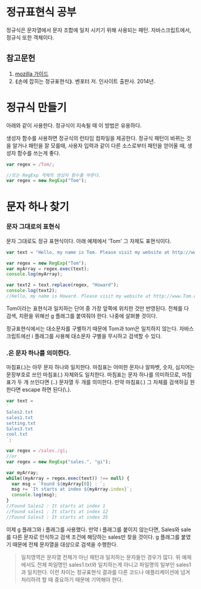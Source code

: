# 정규표현식 공부

정규식은 문자열에서 문자 조합에 일치 시키기 위해 사용되는 패턴. 자바스크립트에서, 정규식 또한 객체이다.

## 참고문헌

1. [mozilla 가이드](https://developer.mozilla.org/ko/docs/Web/JavaScript/Guide/%EC%A0%95%EA%B7%9C%EC%8B%9D)
2. ⟪손에 잡히는 정규표현식⟫. 벤포터 저. 인사이트 출판사. 2014년.

# 정규식 만들기

아래와 같이 사용한다. 정규식이 지속될 때 이 방법은 유용하다.

생성자 함수를 사용하면 정규식의 런타임 컴파일을 제공한다. 정규식 패턴이 바뀌는 것을 알거나 패턴을 잘 모를때, 사용자 입력과 같이 다른 소스로부터 패턴을 얻어올 때, 생성자 함수를 쓰는게 좋다.

```javascript
var regex = /Tom/;

//또는 RegExp 객체의 생성자 함수를 부른다.
var regex = new RegExp("Tom");
```

# 문자 하나 찾기

### 문자 그대로의 표현식
문자 그대로도 정규 표현식이다. 아래 예제에서 'Tom' 그 자체도 표현식이다.
```javascript
var text = "Hello, my name is Tom. Please visit my website at http://www.Tom.com";

var regex = new RegExp("Tom");
var myArray = regex.exec(text);
console.log(myArray);

var text2 = text.replace(regex, "Howard");
console.log(text2);
//Hello, my name is Howard. Please visit my website at http://www.Tom.com
```

Tom이라는 표현식과 일치하는 단어 중 가장 앞쪽에 위치한 것만 반영된다. 전체를 다 검색, 치환을 위해선 g 플래그를 붙여줘야 한다. 나중에 살펴볼 것이다.

정규표현식에서는 대소문자를 구별하기 때문에 Tom과 tom은 일치하지 않는다. 자바스크립트에선 i 플래그를 사용해 대소문자 구별을 무시하고 검색할 수 있다.

### .은 문자 하나를 의미한다.

마침표(.)는 아무 문자 하나와 일치한다. 마침표는 어떠한 문자나 알파벳, 숫자, 심지어는 문장부호로 쓰인 마침표(.) 자체와도 일치한다. 마침표는 문자 하나를 의미하므로, 마침표가 두 개 쓰인다면 (..) 문자열 두 개를 의미한다. 만약 마침표(.) 그 자체를 검색하길 원한다면 escape 하면 된다(\\.).
```javascript
var text =
`
Sales2.txt
sales1.txt
setting.txt
Sales3.txt
cool.txt
`;

var regex = /sales./gi;
//or
var regex = new RegExp("sales.", "gi");

var myArray;
while((myArray = regex.exec(text)) !== null) {
  var msg = `Found ${myArray[0]} : `;
  msg += `It starts at index ${myArray.index}`;
  console.log(msg);
}
//Found Sales2 : It starts at index 1
//Found sales1 : It starts at index 12
//Found Sales3 : It starts at index 35
```

이제 g 플래그와 i 플래그를 사용했다. 만약 i 플래그를 붙이지 않는다면, Sales와 sale를 다른 문자로 인식하고 검색 조건에 해당하는 sales만 찾을 것이다. g 플래그를 붙였기 때문에 전체 문자열을 대상으로 검색을 수행한다.

> 일치영역은 문자열 전체가 아닌 패턴과 일치하는 문자들인 경우가 많다. 위 예제에서도 전체 파일명인 sales1.txt와 일치하는게 아니고 파일명의 일부인 sales1과 일치한다. 이런 차이는 정규표현식 결과를 다른 코드나 애플리케이션에 넘겨 처리하려 할 때 중요하기 때문에 기억해야 한다.





















